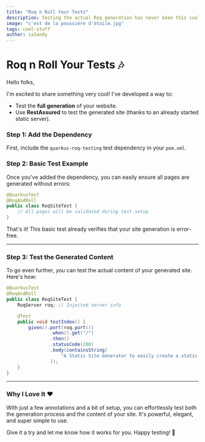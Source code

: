 ```yaml
---
title: "Roq n Roll Your Tests"
description: Testing the actual Roq generation has never been this cool! 🎸  
image: "c'est de la poussière d'étoile.jpg"
tags: cool-stuff
author: ia3andy
---
```


# Roq n Roll Your Tests 🎶

Hello folks,

I'm excited to share something very cool! I've developed a way to:
- Test the **full generation** of your website.
- Use **RestAssured** to test the generated site (thanks to an already started static server).

### Step 1: Add the Dependency

First, include the `quarkus-roq-testing` test dependency in your `pom.xml`.

### Step 2: Basic Test Example

Once you've added the dependency, you can easily ensure all pages are generated without errors:

```java
@QuarkusTest
@RoqAndRoll
public class RoqSiteTest {
    // All pages will be validated during test setup
}
```

That's it! This basic test already verifies that your site generation is error-free.

---

### Step 3: Test the Generated Content

To go even further, you can test the actual content of your generated site. Here's how:

```java
@QuarkusTest
@RoqAndRoll
public class RoqSiteTest {
    RoqServer roq; // Injected server info

    @Test
    public void testIndex() {
        given().port(roq.port())
                .when().get("/")
                .then()
                .statusCode(200)
                .body(containsString(
                    "A Static Site Generator to easily create a static website or blog using Quarkus super-powers."
                ));
    }
}
```

---

### Why I Love It ❤️

With just a few annotations and a bit of setup, you can effortlessly test both the generation process and the content of your site. It's powerful, elegant, and super simple to use.

Give it a try and let me know how it works for you. Happy testing! 🚀
